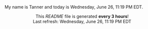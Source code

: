 My name is Tanner and today is Wednesday, June 26, 11:19 PM EDT.

<p align="center">This <i>README</i> file is generated <b>every 3 hours</b>!</br>Last refresh: Wednesday, June 26, 11:19 PM EDT<br /></p>
